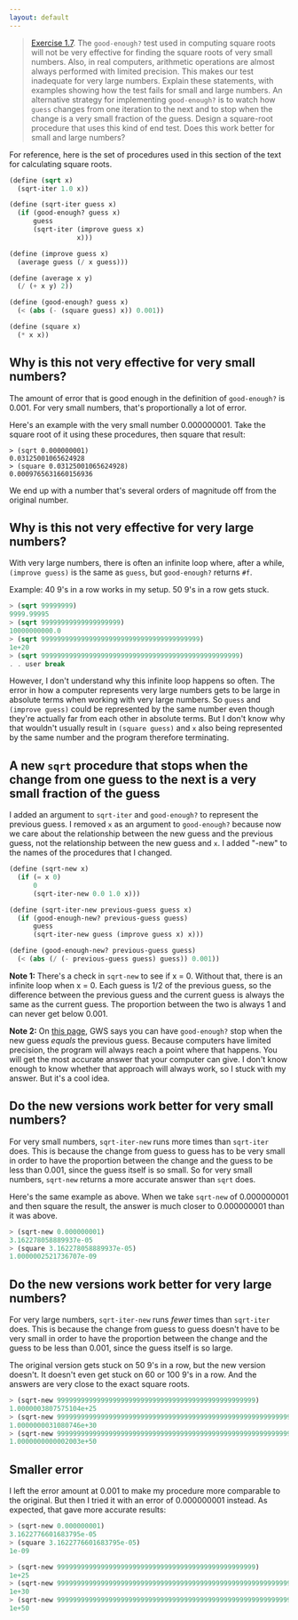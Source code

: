 ```yaml
---
layout: default
---
```


> [Exercise 1.7](https://mitpress.mit.edu/sites/default/files/sicp/full-text/book/book-Z-H-10.html#%_thm_1.7). The `good-enough?` test used in computing square roots will not be very effective for finding the square roots of very small numbers. Also, in real computers, arithmetic operations are almost always performed with limited precision. This makes our test inadequate for very large numbers. Explain these statements, with examples showing how the test fails for small and large numbers. An alternative strategy for implementing `good-enough?` is to watch how `guess` changes from one iteration to the next and to stop when the change is a very small fraction of the guess. Design a square-root procedure that uses this kind of end test. Does this work better for small and large numbers?

For reference, here is the set of procedures used in this section of the text for calculating square roots.

```scheme
(define (sqrt x)
  (sqrt-iter 1.0 x))

(define (sqrt-iter guess x)
  (if (good-enough? guess x)
      guess
      (sqrt-iter (improve guess x)
                 x)))

(define (improve guess x)
  (average guess (/ x guess)))

(define (average x y)
  (/ (+ x y) 2))

(define (good-enough? guess x)
  (< (abs (- (square guess) x)) 0.001))

(define (square x)
  (* x x))
```

## Why is this not very effective for very small numbers?

The amount of error that is good enough in the definition of `good-enough?` is 0.001. For very small numbers, that's proportionally a lot of error.

Here's an example with the very small number 0.000000001. Take the square root of it using these procedures, then square that result:

```
> (sqrt 0.000000001)
0.03125001065624928
> (square 0.03125001065624928)
0.0009765631660156936
```

We end up with a number that's several orders of magnitude off from the original number.

## Why is this not very effective for very large numbers?

With very large numbers, there is often an infinite loop where, after a while, `(improve guess)` is the same as `guess`, but `good-enough?` returns `#f`.

Example: 40 9's in a row works in my setup. 50 9's in a row gets stuck.

```scheme
> (sqrt 99999999)
9999.99995
> (sqrt 99999999999999999999)
10000000000.0
> (sqrt 9999999999999999999999999999999999999999)
1e+20
> (sqrt 99999999999999999999999999999999999999999999999999)
. . user break
```
However, I don't understand why this infinite loop happens so often. The error in how a computer represents very large numbers gets to be large in absolute terms when working with very large numbers. So `guess` and `(improve guess)` could be represented by the same number even though they're actually far from each other in absolute terms. But I don't know why that wouldn't usually result in `(square guess)` and `x` also being represented by the same number and the program therefore terminating.

## A new `sqrt` procedure that stops when the change from one guess to the next is a very small fraction of the guess

I added an argument to `sqrt-iter` and `good-enough?` to represent the previous guess. I removed `x` as an argument to `good-enough?` because now we care about the relationship between the new guess and the previous guess, not the relationship between the new guess and `x`. I added "-new" to the names of the procedures that I changed.

```scheme
(define (sqrt-new x)
  (if (= x 0)
      0
      (sqrt-iter-new 0.0 1.0 x)))

(define (sqrt-iter-new previous-guess guess x)
  (if (good-enough-new? previous-guess guess)
      guess
      (sqrt-iter-new guess (improve guess x) x)))

(define (good-enough-new? previous-guess guess)
  (< (abs (/ (- previous-guess guess) guess)) 0.001))
```

**Note 1:** There's a check in `sqrt-new` to see if x = 0. Without that, there is an infinite loop when x = 0. Each guess is 1/2 of the previous guess, so the difference between the previous guess and the current guess is always the same as the current guess. The proportion between the two is always 1 and can never get below 0.001.

**Note 2:** On [this page](http://community.schemewiki.org/?sicp-ex-1.7), GWS says you can have `good-enough?` stop when the new guess *equals* the previous guess. Because computers have limited precision, the program will always reach a point where that happens. You will get the most accurate answer that your computer can give. I don't know enough to know whether that approach will always work, so I stuck with my answer. But it's a cool idea.

## Do the new versions work better for very small numbers?

For very small numbers, `sqrt-iter-new` runs more times than `sqrt-iter` does. This is because the change from guess to guess has to be very small in order to have the proportion between the change and the guess to be less than 0.001, since the guess itself is so small. So for very small numbers, `sqrt-new` returns a more accurate answer than `sqrt` does.

Here's the same example as above. When we take `sqrt-new` of 0.000000001 and then square the result, the answer is much closer to 0.000000001 than it was above.

```scheme
> (sqrt-new 0.000000001)
3.162278058889937e-05
> (square 3.162278058889937e-05)
1.0000002521736707e-09
```

## Do the new versions work better for very large numbers?

For very large numbers, `sqrt-iter-new` runs *fewer* times than `sqrt-iter` does. This is because the change from guess to guess doesn't have to be very small in order to have the proportion between the change and the guess to be less than 0.001, since the guess itself is so large.

The original version gets stuck on 50 9's in a row, but the new version doesn't. It doesn't even get stuck on 60 or 100 9's in a row. And the answers are very close to the exact square roots.

```scheme
> (sqrt-new 99999999999999999999999999999999999999999999999999)
1.0000003807575104e+25
> (sqrt-new 999999999999999999999999999999999999999999999999999999999999)
1.0000000031080746e+30
> (sqrt-new 9999999999999999999999999999999999999999999999999999999999999999999999999999999999999999999999999999)
1.0000000000002003e+50
```

## Smaller error

I left the error amount at 0.001 to make my procedure more comparable to the original. But then I tried it with an error of 0.000000001 instead. As expected, that gave more accurate results:

```scheme
> (sqrt-new 0.000000001)
3.1622776601683795e-05
> (square 3.1622776601683795e-05)
1e-09
```

```scheme
> (sqrt-new 99999999999999999999999999999999999999999999999999)
1e+25
> (sqrt-new 999999999999999999999999999999999999999999999999999999999999)
1e+30
> (sqrt-new 9999999999999999999999999999999999999999999999999999999999999999999999999999999999999999999999999999)
1e+50
```
